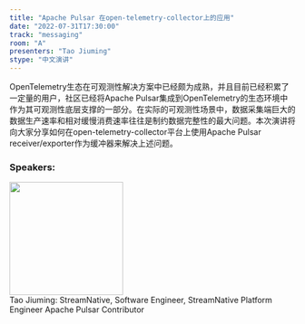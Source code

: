```yaml
---
title: "Apache Pulsar 在open-telemetry-collector上的应用"
date: "2022-07-31T17:30:00"
track: "messaging"
room: "A"
presenters: "Tao Jiuming"
stype: "中文演讲"
---
```

OpenTelemetry生态在可观测性解决方案中已经颇为成熟，并且目前已经积累了一定量的用户，社区已经将Apache Pulsar集成到OpenTelemetry的生态环境中作为其可观测性底层支撑的一部分。在实际的可观测性场景中，数据采集端巨大的数据生产速率和相对缓慢消费速率往往是制约数据完整性的最大问题。本次演讲将向大家分享如何在open-telemetry-collector平台上使用Apache Pulsar receiver/exporter作为缓冲器来解决上述问题。
 ### Speakers: 
 <img src="images/speaker/1250.png" width="200" /><br>Tao Jiuming: StreamNative, Software Engineer, StreamNative Platform Engineer
Apache Pulsar Contributor

 